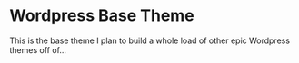 Wordpress Base Theme
====================

This is the base theme I plan to build a whole load of other epic Wordpress themes off of...